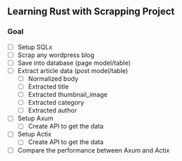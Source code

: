 ## Learning Rust with Scrapping Project

### Goal

- [ ] Setup SQLx
- [ ] Scrap any wordpress blog
- [ ] Save into database (page model/table)
- [ ] Extract article data (post model/table)
  - [ ] Normalized body
  - [ ] Extracted title
  - [ ] Extracted thumbnail_image
  - [ ] Extracted category
  - [ ] Extracted author
- [ ] Setup Axum
  - [ ] Create API to get the data
- [ ] Setup Actix
  - [ ] Create API to get the data
- [ ] Compare the performance between Axum and Actix
